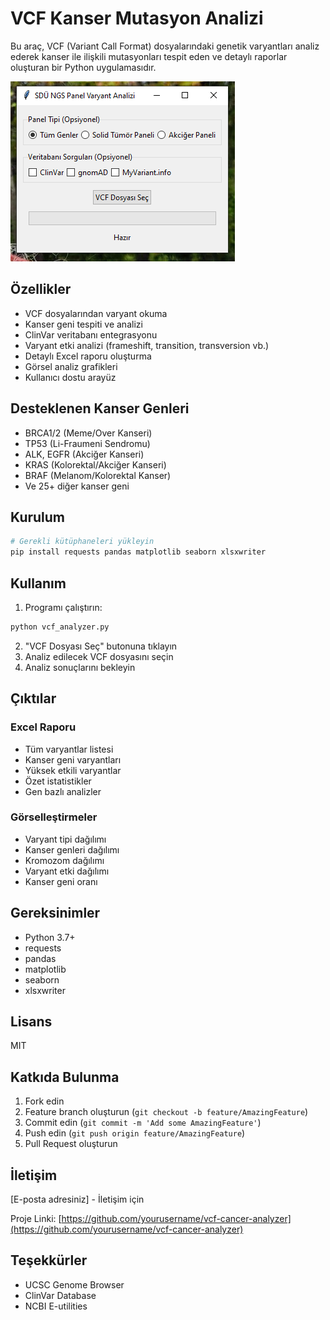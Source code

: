 # VCF Kanser Mutasyon Analizi

Bu araç, VCF (Variant Call Format) dosyalarındaki genetik varyantları analiz ederek kanser ile ilişkili mutasyonları tespit eden ve detaylı raporlar oluşturan bir Python uygulamasıdır.

![Program Arayüzü](screen.png)

## Özellikler

- VCF dosyalarından varyant okuma
- Kanser geni tespiti ve analizi
- ClinVar veritabanı entegrasyonu
- Varyant etki analizi (frameshift, transition, transversion vb.)
- Detaylı Excel raporu oluşturma
- Görsel analiz grafikleri
- Kullanıcı dostu arayüz

## Desteklenen Kanser Genleri

- BRCA1/2 (Meme/Over Kanseri)
- TP53 (Li-Fraumeni Sendromu)
- ALK, EGFR (Akciğer Kanseri)
- KRAS (Kolorektal/Akciğer Kanseri)
- BRAF (Melanom/Kolorektal Kanser)
- Ve 25+ diğer kanser geni

## Kurulum

```bash
# Gerekli kütüphaneleri yükleyin
pip install requests pandas matplotlib seaborn xlsxwriter
```

## Kullanım

1. Programı çalıştırın:
```bash
python vcf_analyzer.py
```

2. "VCF Dosyası Seç" butonuna tıklayın
3. Analiz edilecek VCF dosyasını seçin
4. Analiz sonuçlarını bekleyin

## Çıktılar

### Excel Raporu
- Tüm varyantlar listesi
- Kanser geni varyantları
- Yüksek etkili varyantlar
- Özet istatistikler
- Gen bazlı analizler

### Görselleştirmeler
- Varyant tipi dağılımı
- Kanser genleri dağılımı
- Kromozom dağılımı
- Varyant etki dağılımı
- Kanser geni oranı

## Gereksinimler

- Python 3.7+
- requests
- pandas
- matplotlib
- seaborn
- xlsxwriter

## Lisans

MIT

## Katkıda Bulunma

1. Fork edin
2. Feature branch oluşturun (`git checkout -b feature/AmazingFeature`)
3. Commit edin (`git commit -m 'Add some AmazingFeature'`)
4. Push edin (`git push origin feature/AmazingFeature`)
5. Pull Request oluşturun

## İletişim

[E-posta adresiniz] - İletişim için

Proje Linki: [https://github.com/yourusername/vcf-cancer-analyzer](https://github.com/yourusername/vcf-cancer-analyzer)

## Teşekkürler

- UCSC Genome Browser
- ClinVar Database
- NCBI E-utilities
